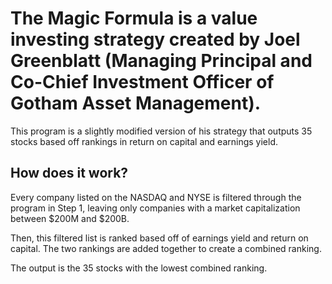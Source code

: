 # The Magic Formula is a value investing strategy created by Joel Greenblatt (Managing Principal and Co-Chief Investment Officer of Gotham Asset Management).

This program is a slightly modified version of his strategy that outputs 35 stocks based off rankings in return on capital and earnings yield. 

## How does it work?

Every company listed on the NASDAQ and NYSE is filtered through the program in Step 1, leaving only companies with a market capitalization between $200M and $200B. 

Then, this filtered list is ranked based off of earnings yield and return on capital. The two rankings are added together to create a combined ranking.

The output is the 35 stocks with the lowest combined ranking. 

